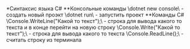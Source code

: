 *Синтаксис языка С#
**Консольные команды
\dotnet new console\ - создать новый проэкт
\dotnet run\ - запустить проект
**Команды С#
\Console.WriteLine("Какой то текст");\ - строка для вывода какого то текста и в конце перейти на новую строку
\Console.Write("Какой то текст");\ - строка для вывода какого то текста
\Console.ReadLine();\ - считать строку из терминала